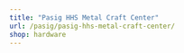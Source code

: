 ```yaml
---
title: "Pasig HHS Metal Craft Center"
url: /pasig/pasig-hhs-metal-craft-center/
shop: hardware
---
```


